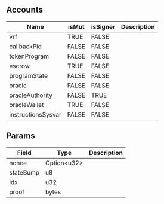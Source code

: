 

## Accounts
|Name|isMut|isSigner|Description|
|--|--|--|--|
| vrf | TRUE | FALSE |  | 
| callbackPid | FALSE | FALSE |  | 
| tokenProgram | FALSE | FALSE |  | 
| escrow | TRUE | FALSE |  | 
| programState | FALSE | FALSE |  | 
| oracle | FALSE | FALSE |  | 
| oracleAuthority | FALSE | TRUE |  | 
| oracleWallet | TRUE | FALSE |  | 
| instructionsSysvar | FALSE | FALSE |  | 
## Params
|Field|Type|Description|
|--|--|--|
| nonce |  Option&lt;u32&gt; |  |
| stateBump |  u8 |  |
| idx |  u32 |  |
| proof |  bytes |  |
